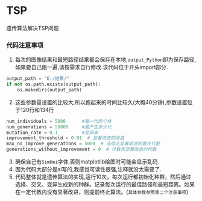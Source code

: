 # TSP
遗传算法解决TSP问题

### 代码注意事项

1. 每次的图像结果和最短路径结果都会保存在本地,`output_Python`即为保存路径,如果要自己跑一遍,请按需求自行修改.该代码位于开头import部分.

```Python
output_path = "E:/结果/"
if not os.path.exists(output_path):
    os.makedirs(output_path)
```

2. 这些参数量设置的比较大,所以跑起来的时间比较久(大概40分钟),参数设置位于120行和134行

```Python
num_individuals = 5000      #每一代的个体
num_generations = 50000     #要产生多少代    
mutation_rate = 0.1         #变异率
improvement_threshold = 0.01  # 显著改进的阈值
max_no_improve_generations = 5000  # 连续无显著改进的最大代数
generations_without_improvement = 0  # 计数无显著改进的代数
```

3. 确保自己有`SimHei`字体,否则matplotlib绘图时可能会显示乱码.
4. 因为代码大部分是ai写的,我感觉可读性很强,注释就没太需要了.
5. 代码整体就是遗传算法的实现,运行10次，每次运行都初始化种群，然后通过选择、交叉、变异生成新的种群。记录每次运行的最佳路径和最短距离。如果在一定代数内没有显著改进，则提前终止算法。(`具体参数参照第二个注意事项`)
